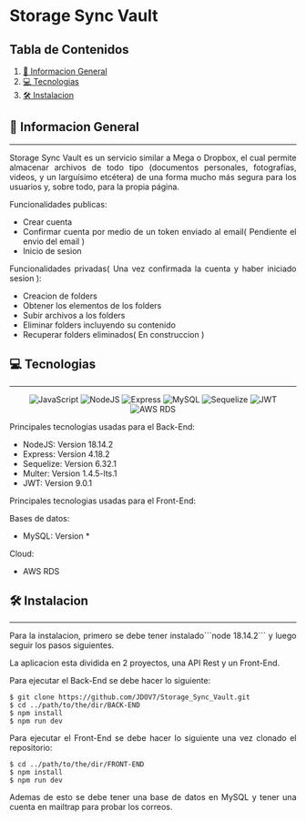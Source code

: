 # Storage Sync Vault

## Tabla de Contenidos
1. [🚀 Informacion General](#-informacion-general)
2. [💻 Tecnologias](#-tecnologias)
3. [🛠️ Instalacion](#%EF%B8%8F-instalacion)
## 🚀 Informacion General
***

<p align="justify">
Storage Sync Vault es un servicio similar a Mega o Dropbox, el cual permite almacenar archivos de todo tipo (documentos personales, fotografías, videos, y un larguísimo etcétera) de una forma mucho más segura para los usuarios y, sobre todo, para la propia página.
</p>

<div align="justify">

Funcionalidades publicas: 
* Crear cuenta
* Confirmar cuenta por medio de un token enviado al email( Pendiente el envio del email )
* Inicio de sesion

Funcionalidades privadas( Una vez confirmada la cuenta y haber iniciado sesion ):
* Creacion de folders
* Obtener los elementos de los folders
* Subir archivos a los folders
* Eliminar folders incluyendo su contenido
* Recuperar folders eliminados( En construccion )

</div>

## 💻 Tecnologias
***
<div align="center">

![JavaScript](https://img.shields.io/badge/JavaScript-marker?logo=javascript&logoColor=black&color=F7DF1E) ![NodeJS](https://img.shields.io/badge/NodeJS-marker?logo=nodedotjs&labelColor=white) ![Express](https://img.shields.io/badge/Express-marker?color=white) ![MySQL](https://img.shields.io/badge/MySQL-marker?logo=mysql&logoColor=black&labelColor=white&color=67B8D5) ![Sequelize](https://img.shields.io/badge/Sequelize-marker?logo=sequelize&logoColor=67B8D5&labelColor=gray&color=67B8D5) ![JWT](https://img.shields.io/badge/JWT-badge?logo=jsonwebtokens&labelColor=%23000000&color=white) ![AWS RDS](https://img.shields.io/badge/AWS%20RDS-badge?logo=amazonaws&labelColor=gray&color=orange)


</div>


 Principales tecnologias usadas para el Back-End:
* NodeJS: Version 18.14.2
* Express: Version 4.18.2
* Sequelize: Version 6.32.1
* Multer: Version 1.4.5-lts.1
* JWT: Version 9.0.1

Principales tecnologias usadas para el Front-End:

Bases de datos:
* MySQL: Version *

Cloud:
* AWS RDS


## 🛠️ Instalacion
***

<p align="justify">
Para la instalacion, primero se debe tener instalado```node 18.14.2``` y luego seguir los pasos siguientes.

La aplicacion esta dividida en 2 proyectos, una API Rest y un Front-End.

Para ejecutar el Back-End se debe hacer lo siguiente:
</p>

```
$ git clone https://github.com/JDOV7/Storage_Sync_Vault.git
$ cd ../path/to/the/dir/BACK-END
$ npm install
$ npm run dev
```

<p align="justify">
Para ejecutar el Front-End se debe hacer lo siguiente una vez clonado el repositorio:
</p>

```
$ cd ../path/to/the/dir/FRONT-END
$ npm install
$ npm run dev
```
<p align="justify">
Ademas de esto se debe tener una base de datos en MySQL y tener una cuenta en mailtrap para probar los correos.
</p>